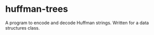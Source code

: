 # huffman-trees
A program to encode and decode Huffman strings. Written for a data structures class. 
